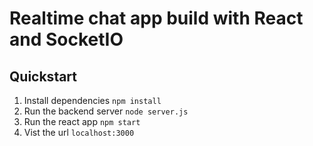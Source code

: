 # Realtime chat app build with React and SocketIO

## Quickstart

1. Install dependencies `npm install`
1. Run the backend server `node server.js`
1. Run the react app `npm start`
1. Vist the url `localhost:3000`

